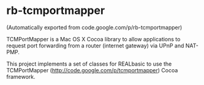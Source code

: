 # rb-tcmportmapper
(Automatically exported from code.google.com/p/rb-tcmportmapper)

TCMPortMapper is a Mac OS X Cocoa library to allow applications to request port forwarding from a router (internet gateway) via UPnP and NAT-PMP.

This project implements a set of classes for REALbasic to use the TCMPortMapper (http://code.google.com/p/tcmportmapper) Cocoa framework.
